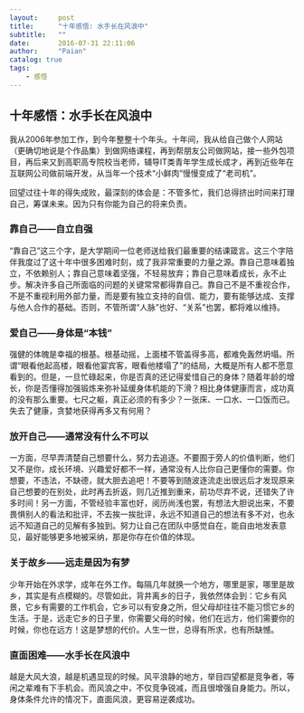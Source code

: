```yaml
---
layout:     post
title:      "十年感悟: 水手长在风浪中"
subtitle:   ""
date:       2016-07-31 22:11:06
author:     "Paian"
catalog: true
tags:
    - 感悟
---
```


## 十年感悟：水手长在风浪中

我从2006年参加工作，到今年整整十个年头。十年间，我从给自己做个人网站（更确切地说是个作品集）到做网络课程，再到帮朋友公司做网站，接一些外包项目，再后来又到高职高专院校当老师，辅导IT类青年学生成长成才，再到近些年在互联网公司做前端开发，从当年一个技术“小鲜肉”慢慢变成了“老司机”。

回望过往十年的得失成败，最深刻的体会是：不管多忙，我们总得挤出时间来打理自己，筹谋未来。因为只有你能为自己的将来负责。

### 靠自己——自立自强

“靠自己”这三个字，是大学期间一位老师送给我们最重要的结课箴言。这三个字陪伴我度过了这十年中很多困难时刻，成了我非常重要的力量之源。靠自己意味着独立，不依赖别人；靠自己意味着坚强，不轻易放弃；靠自己意味着成长，永不止步。解决许多自己所面临的问题的关键常常都得靠自己。靠自己不是不重视合作，不是不重视利用外部力量，而是要有独立支持的自信、能力，要有能够达成、支撑与他人合作的基础。否则，不管所谓“人脉”也好、“关系”也罢，都将难以维持。

### 爱自己——身体是“本钱”

强健的体魄是幸福的根基。根基动摇，上面楼不管盖得多高，都难免轰然坍塌。所谓“眼看他起高楼，眼看他宴宾客，眼看他楼塌了”的结局，大概是所有人都不愿意看到的。但是，一旦忙碌起来，你是否真的还记得爱惜自己的身体？随着年龄的增长，你是否懂得加强锻炼来弥补延缓身体机能的下滑？相比身体健康而言，成功真的没有那么重要。七尺之躯，真正必须的有多少？一张床、一口水、一口饭而已。失去了健康，贪婪地获得再多又有何用？

### 放开自己——通常没有什么不可以

一方面，尽早弄清楚自己想要什么，努力去追逐。不要囿于旁人的价值判断，他们又不是你，成长环境、兴趣爱好都不一样，通常没有人比你自己更懂你的需要。你想要，不违法，不缺德，就大胆去追吧！不要等到随波逐流走出很远后才发现原来自己想要的在别处，此时再去折返，则几近推到重来，前功尽弃不说，还错失了许多时间！另一方面，不管经验丰富也好，阅历尚浅也罢，有想法大胆说出来，不要畏惧别人的看法和批评，不去挨一挨批评，永远不知道自己的想法有多不对，也永远不知道自己的见解有多独到。努力让自己在团队中感觉自在，能自由地发表意见，最好能够更多地被采纳，那是你存在价值的体现。

### 关于故乡——远走是因为有梦

少年开始在外求学，成年在外工作。每隔几年就换一个地方，哪里是家，哪里是故乡，其实是有点模糊的。尽管如此，背井离乡的日子，我依然体会到：它乡有风景，它乡有需要的工作机会，它乡可以有安身之所，但父母却往往不能习惯它乡的生活。于是，远走它乡的日子里，你需要父母的时候，他们在远方，他们需要你的时候，你也在远方！这是梦想的代价。人生一世，总得有所求，也有所缺憾。

### 直面困难——水手长在风浪中

越是大风大浪，越是机遇显现的时候。风平浪静的地方，举目四望都是竞争者，等闲之辈难有下手机会。而风浪之中，不仅竞争锐减，而且很增强自身能力。所以，身体条件允许的情况下，直面风浪，更容易逆袭成功。
